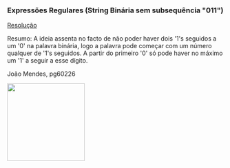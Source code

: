 ### Expressões Regulares (String Binária sem subsequência "011")

<a href="https://github.com/jlfmendes32/PLC2025/blob/main/TPC1/resolução.txt">Resolução<a/>

Resumo: A ideia assenta no facto de não poder haver dois '1's seguidos a um '0' na palavra binária, logo a palavra pode começar com um número qualquer de '1's seguidos. A partir do primeiro '0' só pode haver no máximo um '1' a seguir a esse dígito.

João Mendes, pg60226

<img src="https://github.com/user-attachments/assets/9eab7434-fb2c-43ef-bbc4-4d3f88e145fc" width="180">

